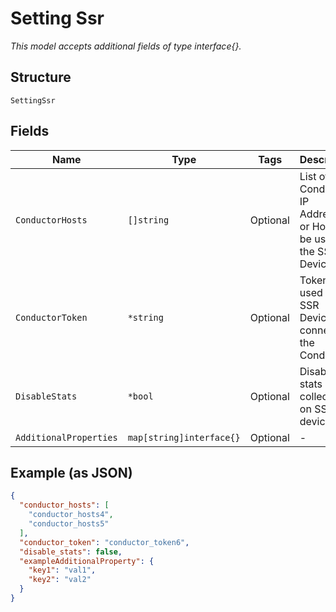 
# Setting Ssr

*This model accepts additional fields of type interface{}.*

## Structure

`SettingSsr`

## Fields

| Name | Type | Tags | Description |
|  --- | --- | --- | --- |
| `ConductorHosts` | `[]string` | Optional | List of Conductor IP Addresses or Hosts to be used by the SSR Devices |
| `ConductorToken` | `*string` | Optional | Token to be used by the SSR Devices to connect to the Conductor |
| `DisableStats` | `*bool` | Optional | Disable stats collection on SSR devices |
| `AdditionalProperties` | `map[string]interface{}` | Optional | - |

## Example (as JSON)

```json
{
  "conductor_hosts": [
    "conductor_hosts4",
    "conductor_hosts5"
  ],
  "conductor_token": "conductor_token6",
  "disable_stats": false,
  "exampleAdditionalProperty": {
    "key1": "val1",
    "key2": "val2"
  }
}
```

